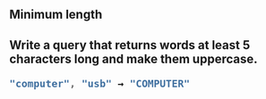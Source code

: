 <h2>Minimum length<h2>
<p>Write a query that returns words at least 5 characters long and make them uppercase.</p>

```c#
"computer", "usb" → "COMPUTER"
```